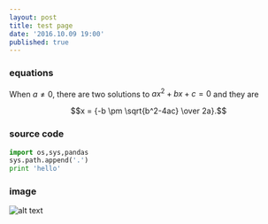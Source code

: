 ```yaml
---
layout: post
title: test page
date: '2016.10.09 19:00'
published: true
---
```


### equations
When $a \ne 0$, there are two solutions to $ax^2 + bx + c = 0$ and they are 

$$x = {-b \pm \sqrt{b^2-4ac} \over 2a}.$$

### source code 
 
```python 
import os,sys,pandas 
sys.path.append('.') 
print 'hello'
```

### image 

![alt text](https://goo.gl/photos/bTuoRRTsxunh4uij8)
